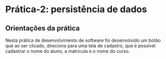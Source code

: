 # Prática-2: persistência de dados

## Orientações da prática

Nesta prática de desenvolvimento de software foi desenvolvido um botão que ao ser clicado, direciona para uma tela de cadastro, que é possível cadastrar o nome do aluno, a matrícula e o nome do curso.